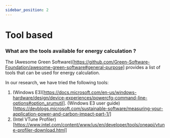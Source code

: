 ```yaml
---
sidebar_position: 2
---
```



# Tool based

### What are the tools available for energy calculation ?

The (Awesome Green Software)[https://github.com/Green-Software-Foundation/awesome-green-software#general-purpose] provides a list of tools that can be used for energy calculation. 

In our research, we have tried the following tools:

1) (Windows E3)[https://docs.microsoft.com/en-us/windows-hardware/design/device-experiences/powercfg-command-line-options#option_srumutil]. (Windows E3 user guide) [https://devblogs.microsoft.com/sustainable-software/measuring-your-application-power-and-carbon-impact-part-1/]
2) (Intel VTune Profiler)[https://www.intel.com/content/www/us/en/developer/tools/oneapi/vtune-profiler-download.html]
